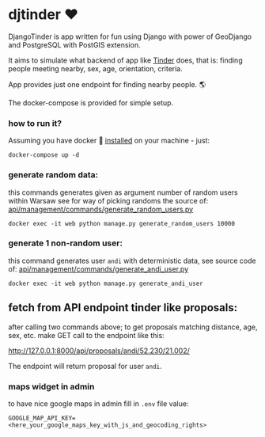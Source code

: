 djtinder ❤️
===========

DjangoTinder is app written for fun using Django 
with power of GeoDjango and PostgreSQL with PostGIS extension.

It aims to simulate what backend of app like [Tinder](http://en.wikipedia.org/wiki/Tinder_%28application%29) 
does, that is: finding people meeting nearby, sex, age, orientation, criteria.

App provides just one endpoint for finding nearby people. 🌎

The docker-compose is provided for simple setup.

### how to run it?

Assuming you have docker 🐳 [installed](https://docs.docker.com/install/) on your machine  - just:

    docker-compose up -d
    

### generate random data:
this commands generates given as argument number of random users within Warsaw
see for way of picking randoms the source of: [api/management/commands/generate_random_users.py](api/management/commands/generate_random_users.py)


    docker exec -it web python manage.py generate_random_users 10000
 

### generate 1 non-random user:

this command generates user `andi` with deterministic data, see 
source code of: [api/management/commands/generate_andi_user.py](api/management/commands/generate_andi_user.py)

    docker exec -it web python manage.py generate_andi_user
    


## fetch from API endpoint tinder like proposals:

after calling two commands above; to get proposals matching distance, age, sex, etc. make 
GET call to the endpoint like this:

http://127.0.0.1:8000/api/proposals/andi/52.230/21.002/

The endpoint will return proposal for user `andi`.

### maps widget in admin

to have nice google maps in admin fill in `.env` file value:

    GOOGLE_MAP_API_KEY=<here_your_google_maps_key_with_js_and_geocoding_rights>
